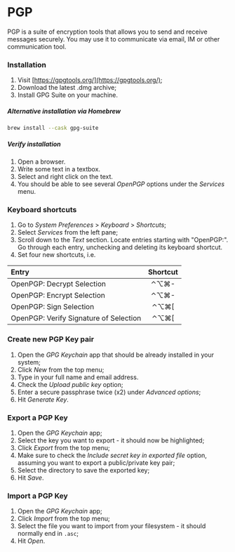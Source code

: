 # PGP

PGP is a suite of encryption tools that allows you to send and receive messages securely. You may use it to communicate via email, IM or other communication tool.

### Installation

1. Visit [https://gpgtools.org/](https://gpgtools.org/);
2. Download the latest .dmg archive;
3. Install GPG Suite on your machine.

##### Alternative installation via Homebrew

```bash
brew install --cask gpg-suite
```

##### Verify installation

1. Open a browser.
2. Write some text in a textbox.
3. Select and right click on the text.
4. You should be able to see several _OpenPGP_ options under the _Services_ menu.

### Keyboard shortcuts

1. Go to _System Preferences_ > _Keyboard_ > _Shortcuts_;
2. Select _Services_ from the left pane;
3. Scroll down to the _Text_ section. Locate entries starting with "OpenPGP:". Go through each entry, unchecking and deleting its keyboard shortcut.
4. Set four new shortcuts, i.e.

| Entry                                  | Shortcut |
| :------------------------------------- | :------: |
| OpenPGP: Decrypt Selection             |   ⌃⌥⌘-   |
| OpenPGP: Encrypt Selection             |   ⌃⌥⌘-   |
| OpenPGP: Sign Selection                |   ⌃⌥⌘[   |
| OpenPGP: Verify Signature of Selection |   ⌃⌥⌘[   |

### Create new PGP Key pair

1. Open the _GPG Keychain_ app that should be already installed in your system;
2. Click _New_ from the top menu;
3. Type in your full name and email address.
4. Check the _Upload public key_ option;
5. Enter a secure passphrase twice (x2) under _Advanced options_;
6. Hit _Generate Key_.

### Export a PGP Key

1. Open the _GPG Keychain_ app;
2. Select the key you want to export - it should now be highlighted;
3. Click _Export_ from the top menu;
4. Make sure to check the _Include secret key in exported file_ option, assuming you want to export a public/private key pair;
5. Select the directory to save the exported key;
6. Hit _Save_.

### Import a PGP Key

1. Open the _GPG Keychain_ app;
2. Click _Import_ from the top menu;
3. Select the file you want to import from your filesystem - it should normally end in `.asc`;
4. Hit _Open_.
